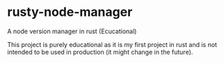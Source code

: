 # rusty-node-manager
A node version manager in rust (Ecucational)

This project is purely educational as it is my first project in rust and is not intended to be used in production (it might change in the future).